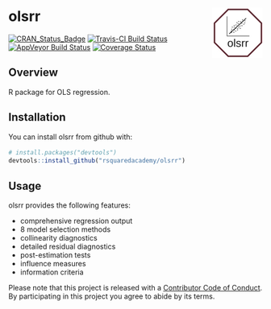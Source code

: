 
<!-- README.md is generated from README.Rmd. Please edit that file -->
olsrr <img src="olsrr.jpg" align="right" />
===========================================

[![CRAN\_Status\_Badge](http://www.r-pkg.org/badges/version/olsrr)](https://cran.r-project.org/package=olsrr) [![Travis-CI Build Status](https://travis-ci.org/rsquaredacademy/olsrr.svg?branch=master)](https://travis-ci.org/rsquaredacademy/olsrr) [![AppVeyor Build Status](https://ci.appveyor.com/api/projects/status/github/rsquaredacademy/olsrr?branch=master&svg=true)](https://ci.appveyor.com/project/rsquaredacademy/olsrr) [![Coverage Status](https://img.shields.io/codecov/c/github/rsquaredacademy/olsrr/master.svg)](https://codecov.io/github/rsquaredacademy/olsrr?branch=master)

Overview
--------

R package for OLS regression.

Installation
------------

You can install olsrr from github with:

``` r
# install.packages("devtools")
devtools::install_github("rsquaredacademy/olsrr")
```

Usage
-----

olsrr provides the following features:

-   comprehensive regression output
-   8 model selection methods
-   collinearity diagnostics
-   detailed residual diagnostics
-   post-estimation tests
-   influence measures
-   information criteria

Please note that this project is released with a [Contributor Code of Conduct](CONDUCT.md). By participating in this project you agree to abide by its terms.
